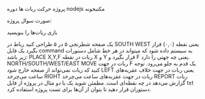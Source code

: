 پروژه حرکت ربات ها دوره nodejs مکتبخونه

صورت سوال پروژه:


بازی ربات‌ها را بنویسید

یک صفحه شطرنجی ۵ در ۵ طراحی کنید
رباط در SOUTH WEST یعنی نقطه (۰,۰) قرار بگیرد
یک فایل command به سیستم داده شود که میتواند در هر خط شامل دستورات زیر باشد:
PLACE X,Y,F
ربات در نقطه X و Y قرار بگیرد و F یعنی چه جهتی را دارد. NORTH/SOUTH/WEST/EAST
MOVE
ربات در جهت F یک قدم به جلو می‌رود. توجه کنید که ربات نمی‌تواند از صفحه خارج شود
LEFT
یعنی ربات در جهت خلاف عقربه‌های ساعت می‌چرخد
RIGHT
ربات در جهت عقربه‌های ساعت می‌چرخد
REPORT
ربات گزارش می‌دهد در چه نقطه‌ای است.
مطمئن شوید یک یا دو مثال در پروژه از فایل txt دستوران قرار دهید تا بتوان از آن‌ها برای تست پروژه استفاده کرد.